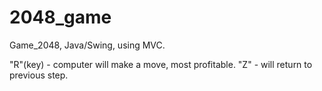 # 2048_game
Game_2048, Java/Swing, using MVC.

"R"(key) - computer will make a move, most profitable.
"Z" - will return to previous step.
